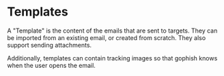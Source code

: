 # Templates
A "Template" is the content of the emails that are sent to targets. They can be imported from an existing email, or created from scratch. They also support sending attachments.

Additionally, templates can contain tracking images so that gophish knows when the user opens the email.


